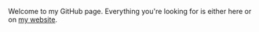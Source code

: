 Welcome to my GitHub page. Everything you're looking for is either here or on [my website](https://nsf.name).
